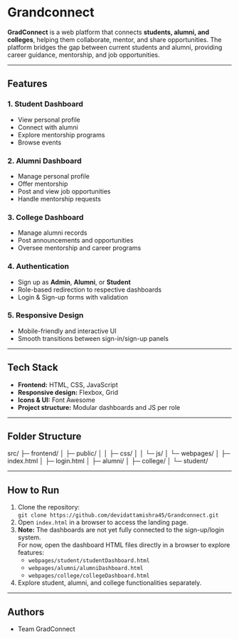 # Grandconnect

**GradConnect** is a web platform that connects **students, alumni, and colleges**, helping them collaborate, mentor, and share opportunities. The platform bridges the gap between current students and alumni, providing career guidance, mentorship, and job opportunities.

---

## Features

### 1. Student Dashboard
- View personal profile
- Connect with alumni
- Explore mentorship programs
- Browse events

### 2. Alumni Dashboard
- Manage personal profile
- Offer mentorship
- Post and view job opportunities
- Handle mentorship requests

### 3. College Dashboard
- Manage alumni records
- Post announcements and opportunities
- Oversee mentorship and career programs

### 4. Authentication
- Sign up as **Admin**, **Alumni**, or **Student**
- Role-based redirection to respective dashboards
- Login & Sign-up forms with validation

### 5. Responsive Design
- Mobile-friendly and interactive UI
- Smooth transitions between sign-in/sign-up panels

---

## Tech Stack
- **Frontend:** HTML, CSS, JavaScript
- **Responsive design:** Flexbox, Grid
- **Icons & UI:** Font Awesome
- **Project structure:** Modular dashboards and JS per role

---

## Folder Structure
src/
├─ frontend/
│ ├─ public/
│ │ ├─ css/
│ │ └─ js/
│ └─ webpages/
│ ├─ index.html
│ ├─ login.html
│ ├─ alumni/
│ ├─ college/
│ └─ student/

---

## How to Run
1. Clone the repository:  
   `git clone https://github.com/devidattamishra45/Grandconnect.git`
2. Open `index.html` in a browser to access the landing page.
3. **Note:** The dashboards are not yet fully connected to the sign-up/login system.  
   For now, open the dashboard HTML files directly in a browser to explore features:
   - `webpages/student/studentDashboard.html`
   - `webpages/alumni/alumniDashboard.html`
   - `webpages/college/collegeDashboard.html`
4. Explore student, alumni, and college functionalities separately.

---

## Authors
- Team GradConnect
